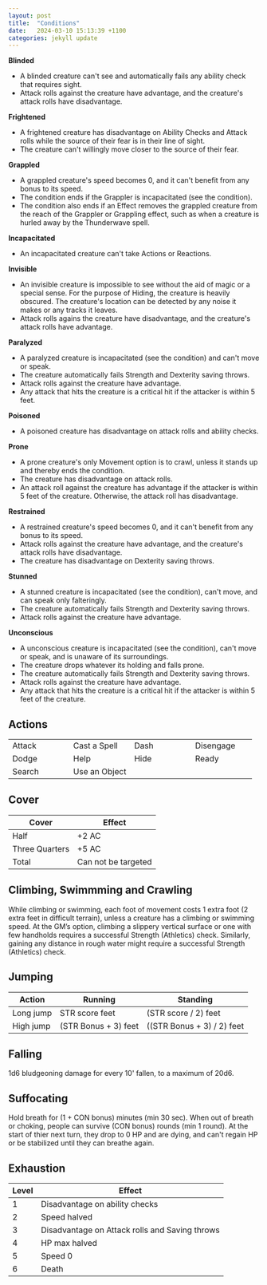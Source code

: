 ```yaml
---
layout: post
title:  "Conditions"
date:   2024-03-10 15:13:39 +1100
categories: jekyll update
---
```

**Blinded**
* A blinded creature can't see and automatically fails any ability check that requires sight.
* Attack rolls against the creature have advantage, and the creature's attack rolls have disadvantage.

**Frightened**
* A frightened creature has disadvantage on Ability Checks and Attack rolls while the source of their fear is in their line of sight.
* The creature can't willingly move closer to the source of their fear.

**Grappled**
* A grappled creature's speed becomes 0, and it can't benefit from any bonus to its speed.
* The condition ends if the Grappler is incapacitated (see the condition).
* The condition also ends if an Effect removes the grappled creature from the reach of the Grappler or Grappling effect, such as when a creature is hurled away by the Thunderwave spell.

**Incapacitated**
* An incapacitated creature can't take Actions or Reactions.

**Invisible**
* An invisible creature is impossible to see without the aid of magic or a special sense. For the purpose of Hiding, the creature is heavily obscured. The creature's location can be detected by any noise it makes or any tracks it leaves.
* Attack rolls agains the creature have disadvantage, and the creature's attack rolls have advantage.

**Paralyzed**
* A paralyzed creature is incapacitated (see the condition) and can't move or speak.
* The creature automatically fails Strength and Dexterity saving throws.
* Attack rolls against the creature have advantage.
* Any attack that hits the creature is a critical hit if the attacker is within 5 feet.

**Poisoned**
* A poisoned creature has disadvantage on attack rolls and ability checks.

**Prone**
* A prone creature's only Movement option is to crawl, unless it stands up and thereby ends the condition.
* The creature has disadvantage on attack rolls.
* An attack roll against the creature has advantage if the attacker is within 5 feet of the creature. Otherwise, the attack roll has disadvantage.

**Restrained**
* A restrained creature's speed becomes 0, and it can't benefit from any bonus to its speed.
* Attack rolls against the creature have advantage, and the creature's attack rolls have disadvantage.
* The creature has disadvantage on Dexterity saving throws.

**Stunned**
* A stunned creature is incapacitated (see the condition), can't move, and can speak only falteringly.
* The creature automatically fails Strength and Dexterity saving throws.
* Attack rolls against the creature have advantage.

**Unconscious**
* A unconscious creature is incapacitated (see the condition), can't move or speak, and is unaware of its surroundings.
* The creature drops whatever its holding and falls prone.
* The creature automatically fails Strength and Dexterity saving throws.
* Attack rolls against the creature have advantage.
* Any attack that hits the creature is a critical hit if the attacker is within 5 feet of the creature.

## Actions

<table style="width:100%">
  <tr><td width="25%">Attack</td><td width="25%">Cast a Spell </td><td width="25%">Dash</td><td width="25%">Disengage</td></tr>
  <tr><td width="25%">Dodge </td><td width="25%">Help         </td><td width="25%">Hide</td><td width="25%">Ready</td></tr>
  <tr><td width="25%">Search</td><td width="25%">Use an Object</td></tr>
</table>

## Cover

| Cover          | Effect              |
|----------------|---------------------|
| Half           | +2 AC               |
| Three Quarters | +5 AC               |
| Total          | Can not be targeted |

## Climbing, Swimmming and Crawling

While climbing or swimming, each foot of movement costs 1 extra foot (2 extra feet in difficult terrain), unless a creature has a climbing or swimming speed. At the GM’s option, climbing a slippery vertical surface or one with few handholds requires a successful Strength (Athletics) check. Similarly, gaining any distance in rough water might require a successful Strength (Athletics) check.

## Jumping

| Action    | Running              | Standing                   |
|-----------|----------------------|----------------------------|
| Long jump | STR score feet       | (STR score / 2) feet       |
| High jump | (STR Bonus + 3) feet | ((STR Bonus + 3) / 2) feet |

## Falling

1d6 bludgeoning damage for every 10' fallen, to a maximum of 20d6.

## Suffocating

Hold breath for (1 + CON bonus) minutes (min 30 sec).  When out of breath or choking, people can survive (CON bonus) rounds (min 1 round). At the start of thier next turn, they drop to 0 HP and are dying, and can't regain HP or be stabilized until they can breathe again.

## Exhaustion

| Level | Effect                                         |
|-------|------------------------------------------------|
| 1     | Disadvantage on ability checks                 |
| 2     | Speed halved                                   |
| 3     | Disadvantage on Attack rolls and Saving throws |
| 4     | HP max halved                                  |
| 5     | Speed 0                                        |
| 6     | Death                                          |
